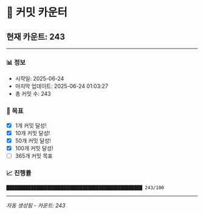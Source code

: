 # 🔢 커밋 카운터

## 현재 카운트: 243

---

### 📊 정보
- 시작일: 2025-06-24
- 마지막 업데이트: 2025-06-24 01:03:27
- 총 커밋 수: 243

### 🎯 목표
- [x] 1개 커밋 달성!
- [x] 10개 커밋 달성!
- [x] 50개 커밋 달성!
- [x] 100개 커밋 달성!
- [ ] 365개 커밋 목표

### 📈 진행률
```
██████████████████████████████████████████████████ 243/100
```

---
*자동 생성됨 - 카운트: 243*
